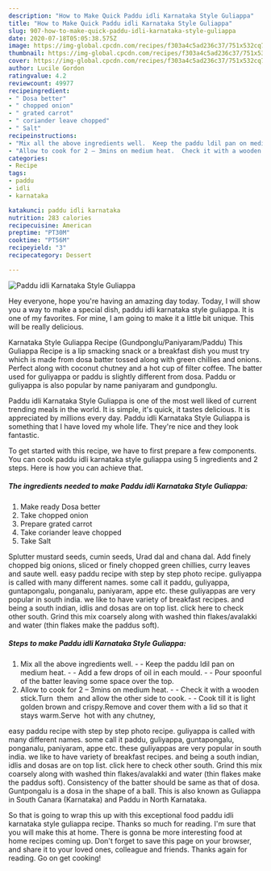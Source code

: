 ```yaml
---
description: "How to Make Quick Paddu idli Karnataka Style Guliappa"
title: "How to Make Quick Paddu idli Karnataka Style Guliappa"
slug: 907-how-to-make-quick-paddu-idli-karnataka-style-guliappa
date: 2020-07-18T05:05:38.575Z
image: https://img-global.cpcdn.com/recipes/f303a4c5ad236c37/751x532cq70/paddu-idli-karnataka-style-guliappa-recipe-main-photo.jpg
thumbnail: https://img-global.cpcdn.com/recipes/f303a4c5ad236c37/751x532cq70/paddu-idli-karnataka-style-guliappa-recipe-main-photo.jpg
cover: https://img-global.cpcdn.com/recipes/f303a4c5ad236c37/751x532cq70/paddu-idli-karnataka-style-guliappa-recipe-main-photo.jpg
author: Lucile Gordon
ratingvalue: 4.2
reviewcount: 49977
recipeingredient:
- " Dosa better"
- " chopped onion"
- " grated carrot"
- " coriander leave chopped"
- " Salt"
recipeinstructions:
- "Mix all the above ingredients well.  Keep the paddu ldil pan on medium heat.  Add a few drops of oil in each mould.  Pour spoonful of the batter leaving some space over the top."
- "Allow to cook for 2 – 3mins on medium heat.  Check it with a wooden stick.Turn  them  and allow the other side to cook.  Cook till it is light golden brown and crispy.Remove and cover them with a lid so that it stays warm.Serve  hot with any chutney,"
categories:
- Recipe
tags:
- paddu
- idli
- karnataka

katakunci: paddu idli karnataka 
nutrition: 283 calories
recipecuisine: American
preptime: "PT30M"
cooktime: "PT56M"
recipeyield: "3"
recipecategory: Dessert

---
```



![Paddu idli Karnataka Style Guliappa](https://img-global.cpcdn.com/recipes/f303a4c5ad236c37/751x532cq70/paddu-idli-karnataka-style-guliappa-recipe-main-photo.jpg)

Hey everyone, hope you're having an amazing day today. Today, I will show you a way to make a special dish, paddu idli karnataka style guliappa. It is one of my favorites. For mine, I am going to make it a little bit unique. This will be really delicious.

Karnataka Style Guliappa Recipe (Gundponglu/Paniyaram/Paddu) This Guliappa Recipe is a lip smacking snack or a breakfast dish you must try which is made from dosa batter tossed along with green chillies and onions. Perfect along with coconut chutney and a hot cup of filter coffee. The batter used for guliyappa or paddu is slightly different from dosa. Paddu or guliyappa is also popular by name paniyaram and gundponglu.

Paddu idli Karnataka Style Guliappa is one of the most well liked of current trending meals in the world. It is simple, it's quick, it tastes delicious. It is appreciated by millions every day. Paddu idli Karnataka Style Guliappa is something that I have loved my whole life. They're nice and they look fantastic.


To get started with this recipe, we have to first prepare a few components. You can cook paddu idli karnataka style guliappa using 5 ingredients and 2 steps. Here is how you can achieve that.

<!--inarticleads1-->

##### The ingredients needed to make Paddu idli Karnataka Style Guliappa:

1. Make ready  Dosa better
1. Take  chopped onion
1. Prepare  grated carrot
1. Take  coriander leave chopped
1. Take  Salt


Splutter mustard seeds, cumin seeds, Urad dal and chana dal. Add finely chopped big onions, sliced or finely chopped green chillies, curry leaves and saute well. easy paddu recipe with step by step photo recipe. guliyappa is called with many different names. some call it paddu, guliyappa, guntapongalu, ponganalu, paniyaram, appe etc. these guliyappas are very popular in south india. we like to have variety of breakfast recipes. and being a south indian, idlis and dosas are on top list. click here to check other south. Grind this mix coarsely along with washed thin flakes/avalakki and water (thin flakes make the paddus soft). 

<!--inarticleads2-->

##### Steps to make Paddu idli Karnataka Style Guliappa:

1. Mix all the above ingredients well. -  - Keep the paddu ldil pan on medium heat. -  - Add a few drops of oil in each mould. -  - Pour spoonful of the batter leaving some space over the top.
1. Allow to cook for 2 – 3mins on medium heat. -  - Check it with a wooden stick.Turn  them  and allow the other side to cook. -  - Cook till it is light golden brown and crispy.Remove and cover them with a lid so that it stays warm.Serve  hot with any chutney,


easy paddu recipe with step by step photo recipe. guliyappa is called with many different names. some call it paddu, guliyappa, guntapongalu, ponganalu, paniyaram, appe etc. these guliyappas are very popular in south india. we like to have variety of breakfast recipes. and being a south indian, idlis and dosas are on top list. click here to check other south. Grind this mix coarsely along with washed thin flakes/avalakki and water (thin flakes make the paddus soft). Consistency of the batter should be same as that of dosa. Guntpongalu is a dosa in the shape of a ball. This is also known as Guliappa in South Canara (Karnataka) and Paddu in North Karnataka. 

So that is going to wrap this up with this exceptional food paddu idli karnataka style guliappa recipe. Thanks so much for reading. I'm sure that you will make this at home. There is gonna be more interesting food at home recipes coming up. Don't forget to save this page on your browser, and share it to your loved ones, colleague and friends. Thanks again for reading. Go on get cooking!
